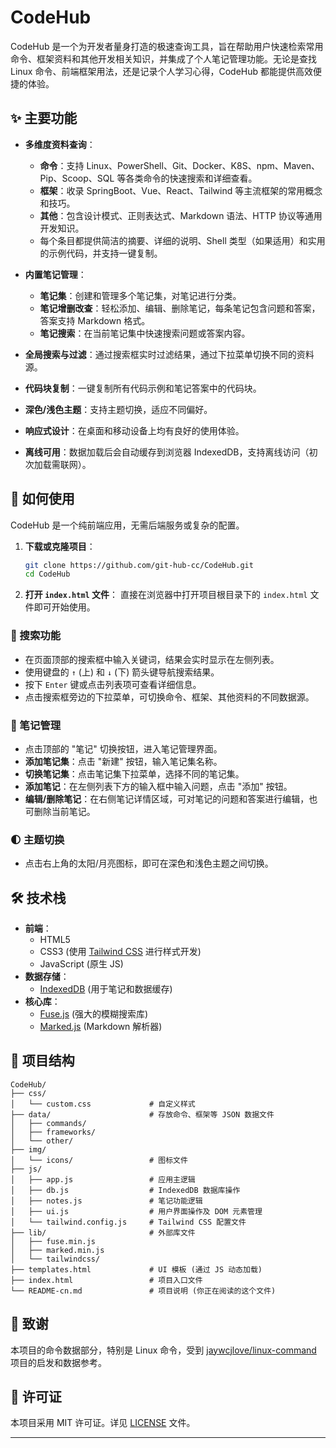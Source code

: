 # CodeHub
CodeHub 是一个为开发者量身打造的极速查询工具，旨在帮助用户快速检索常用命令、框架资料和其他开发相关知识，并集成了个人笔记管理功能。无论是查找 Linux 命令、前端框架用法，还是记录个人学习心得，CodeHub 都能提供高效便捷的体验。

## ✨ 主要功能

*   **多维度资料查询**：
    *   **命令**：支持 Linux、PowerShell、Git、Docker、K8S、npm、Maven、Pip、Scoop、SQL 等各类命令的快速搜索和详细查看。
    *   **框架**：收录 SpringBoot、Vue、React、Tailwind 等主流框架的常用概念和技巧。
    *   **其他**：包含设计模式、正则表达式、Markdown 语法、HTTP 协议等通用开发知识。
    *   每个条目都提供简洁的摘要、详细的说明、Shell 类型（如果适用）和实用的示例代码，并支持一键复制。

*   **内置笔记管理**：
    *   **笔记集**：创建和管理多个笔记集，对笔记进行分类。
    *   **笔记增删改查**：轻松添加、编辑、删除笔记，每条笔记包含问题和答案，答案支持 Markdown 格式。
    *   **笔记搜索**：在当前笔记集中快速搜索问题或答案内容。

*   **全局搜索与过滤**：通过搜索框实时过滤结果，通过下拉菜单切换不同的资料源。
*   **代码块复制**：一键复制所有代码示例和笔记答案中的代码块。
*   **深色/浅色主题**：支持主题切换，适应不同偏好。
*   **响应式设计**：在桌面和移动设备上均有良好的使用体验。
*   **离线可用**：数据加载后会自动缓存到浏览器 IndexedDB，支持离线访问（初次加载需联网）。

## 🚀 如何使用

CodeHub 是一个纯前端应用，无需后端服务或复杂的配置。

1.  **下载或克隆项目**：
    ```bash
    git clone https://github.com/git-hub-cc/CodeHub.git
    cd CodeHub
    ```
2.  **打开 `index.html` 文件**：
    直接在浏览器中打开项目根目录下的 `index.html` 文件即可开始使用。

### 🔎 搜索功能

*   在页面顶部的搜索框中输入关键词，结果会实时显示在左侧列表。
*   使用键盘的 `↑` (上) 和 `↓` (下) 箭头键导航搜索结果。
*   按下 `Enter` 键或点击列表项可查看详细信息。
*   点击搜索框旁边的下拉菜单，可切换命令、框架、其他资料的不同数据源。

### 📝 笔记管理

*   点击顶部的 "笔记" 切换按钮，进入笔记管理界面。
*   **添加笔记集**：点击 "新建" 按钮，输入笔记集名称。
*   **切换笔记集**：点击笔记集下拉菜单，选择不同的笔记集。
*   **添加笔记**：在左侧列表下方的输入框中输入问题，点击 "添加" 按钮。
*   **编辑/删除笔记**：在右侧笔记详情区域，可对笔记的问题和答案进行编辑，也可删除当前笔记。

### 🌓 主题切换

*   点击右上角的太阳/月亮图标，即可在深色和浅色主题之间切换。

## 🛠️ 技术栈

*   **前端**：
    *   HTML5
    *   CSS3 (使用 [Tailwind CSS](https://tailwindcss.com/) 进行样式开发)
    *   JavaScript (原生 JS)
*   **数据存储**：
    *   [IndexedDB](https://developer.mozilla.org/zh-CN/docs/Web/API/IndexedDB_API) (用于笔记和数据缓存)
*   **核心库**：
    *   [Fuse.js](https://fusejs.io/) (强大的模糊搜索库)
    *   [Marked.js](https://marked.js.org/) (Markdown 解析器)

## 📁 项目结构

```
CodeHub/
├── css/
│   └── custom.css             # 自定义样式
├── data/                      # 存放命令、框架等 JSON 数据文件
│   ├── commands/
│   ├── frameworks/
│   └── other/
├── img/
│   └── icons/                 # 图标文件
├── js/
│   ├── app.js                 # 应用主逻辑
│   ├── db.js                  # IndexedDB 数据库操作
│   ├── notes.js               # 笔记功能逻辑
│   ├── ui.js                  # 用户界面操作及 DOM 元素管理
│   └── tailwind.config.js     # Tailwind CSS 配置文件
├── lib/                       # 外部库文件
│   ├── fuse.min.js
│   ├── marked.min.js
│   └── tailwindcss/
├── templates.html             # UI 模板 (通过 JS 动态加载)
├── index.html                 # 项目入口文件
└── README-cn.md               # 项目说明 (你正在阅读的这个文件)
```

## 🙏 致谢

本项目的命令数据部分，特别是 Linux 命令，受到 [jaywcjlove/linux-command](https://github.com/jaywcjlove/linux-command) 项目的启发和数据参考。

## 📄 许可证

本项目采用 MIT 许可证。详见 [LICENSE](LICENSE) 文件。

---